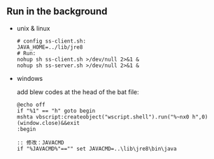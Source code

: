 

## Run in the background



* unix & linux    

    ```Shell
    # config ss-client.sh:
    JAVA_HOME=../lib/jre8
    # Run:
    nohup sh ss-client.sh >/dev/null 2>&1 &
    nohup sh ss-server.sh >/dev/null 2>&1 &
    ```
* windows

    add blew codes at the head of the bat file:

    ```Bat
    @echo off 
    if "%1" == "h" goto begin 
    mshta vbscript:createobject("wscript.shell").run("%~nx0 h",0)(window.close)&&exit 
    :begin 
    
    :: 修改：JAVACMD
    if "%JAVACMD%"=="" set JAVACMD=..\lib\jre8\bin\java
    ```
    
    





